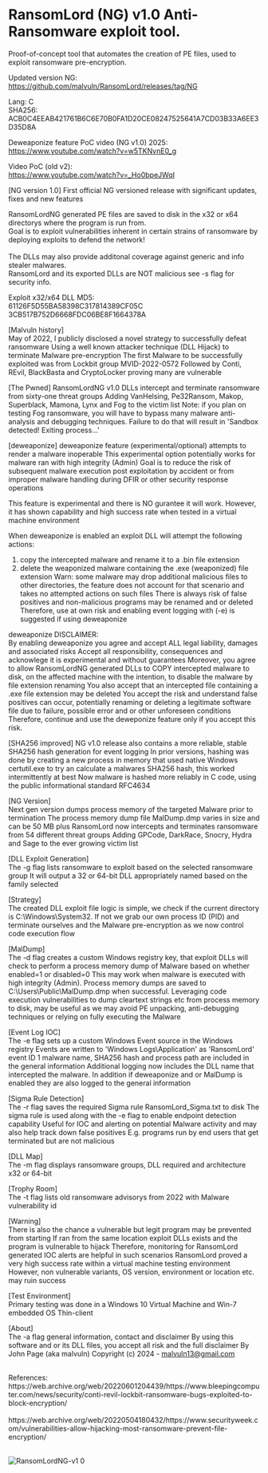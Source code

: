 # RansomLord (NG) v1.0 Anti-Ransomware exploit tool.
Proof-of-concept tool that automates the creation of PE files, used to exploit ransomware pre-encryption. <br>

Updated version NG: https://github.com/malvuln/RansomLord/releases/tag/NG

Lang: C <br>
SHA256: ACB0C4EEAB421761B6C6E70B0FA1D20CE08247525641A7CD03B33A6EE3D35D8A

Deweaponize feature PoC video (NG v1.0) 2025: <br>
https://www.youtube.com/watch?v=w5TKNvnE0_g

Video PoC (old v2): <br >
https://www.youtube.com/watch?v=_Ho0bpeJWqI

[NG version 1.0]
First official NG versioned release with significant updates, fixes and new features <br>

RansomLordNG generated PE files are saved to disk in the x32 or x64 directorys where the program is run from. <br>
Goal is to exploit vulnerabilities inherent in certain strains of ransomware by deploying exploits to defend the network!<br> <br>
The DLLs may also provide additonal coverage against generic and info stealer malwares.<br>
RansomLord and its exported DLLs are NOT malicious see -s flag for security info.<br>

Exploit x32/x64 DLL MD5: <br>
61126F5D55BA58398C317814389CF05C <br>
3CB517B752D6668FDC06BE8F1664378A <br>

[Malvuln history] <br>
  May of 2022, I publicly disclosed a novel strategy to successfully defeat ransomware
  Using a well known attacker technique (DLL Hijack) to terminate Malware pre-encryption
  The first Malware to be successfully exploited was from Lockbit group MVID-2022-0572
  Followed by Conti, REvil, BlackBasta and CryptoLocker proving many are vulnerable <br>

[The Pwned]
RansomLordNG v1.0 DLLs intercept and terminate ransomware from sixty-one threat groups 
Adding VanHelsing, Pe32Ransom, Makop, Superblack, Mamona, Lynx and Fog to the victim list 
Note: if you plan on testing Fog ransomware, you will have to bypass many malware anti-analysis 
and debugging techniques. Failure to do that will result in 'Sandbox detected! Exiting process...' <br>

[deweaponize]
deweaponize feature (experimental/optional) attempts to render a malware inoperable 
This experimental option potentially works for malware ran with high integrity (Admin) 
Goal is to reduce the risk of subsequent malware execution post exploitation by accident 
or from improper malware handling during DFIR or other security response operations 

This feature is experimental and there is NO gurantee it will work. However, it has shown 
capability and high success rate when tested in a virtual machine environment <br>

When deweaponize is enabled an exploit DLL will attempt the following actions: 
  1) copy the intercepted malware and rename it to a .bin file extension 
  2) delete the weaponized malware containing the .exe (weaponized) file extension 
Warn: some malware may drop additional malicious files to other directories, the feature 
does not account for that scenario and takes no attempted actions on such files 
There is always risk of false positives and non-malicious programs may be renamed and or deleted 
Therefore, use at own risk and enabling event logging with (-e) is suggested if using deweaponize 

deweaponize DISCLAIMER: <br>
By enabling deweaponize you agree and accept ALL legal liability, damages and associated risks 
Accept all responsibility, consequences and acknowlege it is experimental and without guarantees 
Moreover, you agree to allow RansomLordNG generated DLLs to COPY intercepted malware to disk, 
on the affected machine with the intention, to disable the malware by file extension renaming 
You also accept that an intercepted file containing a .exe file extension may be deleted 
You accept the risk and understand false positives can occur, potentially renaming or deleting 
a legitimate software file due to failure, possible error and or other unforeseen conditions 
Therefore, continue and use the deweponize feature only if you accept this risk. <br>

[SHA256 improved]
NG v1.0 release also contains a more reliable, stable SHA256 hash generation for event logging 
In prior versions, hashing was done by creating a new process in memory that used native Windows 
certutil.exe to try an calculate a malwares SHA256 hash, this worked intermittently at best 
Now malware is hashed more reliably in C code, using the public informational standard RFC4634 

[NG Version] <br>
  Next gen version dumps process memory of the targeted Malware prior to termination 
  The process memory dump file MalDump.dmp varies in size and can be 50 MB plus 
  RansomLord now intercepts and terminates ransomware from 54 different threat groups 
  Adding GPCode, DarkRace, Snocry, Hydra and Sage to the ever growing victim list 

[DLL Exploit Generation] <br>
  The -g flag lists ransomware to exploit based on the selected ransomware group
  It will output a 32 or 64-bit DLL appropriately named based on the family selected

[Strategy] <br>
  The created DLL exploit file logic is simple, we check if the current directory
  is C:\Windows\System32. If not we grab our own process ID (PID) and terminate
  ourselves and the Malware pre-encryption as we now control code execution flow

[MalDump] <br>
  The -d flag creates a custom Windows registry key, that exploit DLLs will check
  to perform a process memory dump of Malware based on whether enabled=1 or disabled=0
  This may work when malware is executed with high integrity (Admin).
  Process memory dumps are saved to C:\Users\Public\MalDump.dmp when successful.
  Leveraging code execution vulnerabilities to dump cleartext strings etc from process
  memory to disk, may be useful as we may avoid PE unpacking, anti-debugging techniques
  or relying on fully executing the Malware

[Event Log IOC] <br>
  The -e flag sets up a custom Windows Event source in the Windows registry
  Events are written to 'Windows Logs\Application' as 'RansomLord' event ID 1
  malware name, SHA256 hash and process path are included in the general information
  Additional logging now includes the DLL name that intercepted the malware. In addition
  if deweaponize and or MalDump is enabled they are also logged to the general information

[Sigma Rule Detection] <br>
  The -r flag saves the required Sigma rule RansomLord_Sigma.txt to disk
  The sigma rule is used along with the -e flag to enable endpoint detection capability
  Useful for IOC and alerting on potential Malware activity and may also help track down
  false positives E.g. programs run by end users that get terminated but are not malicious

[DLL Map] <br>
  The -m flag displays ransomware groups, DLL required and architecture x32 or 64-bit

[Trophy Room] <br>
  The -t flag lists old ransomware advisorys from 2022 with Malware vulnerability id

[Warning] <br>
  There is also the chance a vulnerable but legit program may be prevented from starting
  If ran from the same location exploit DLLs exists and the program is vulnerable to hijack
  Therefore, monitoring for RansomLord generated IOC alerts are helpful in such scenarios
  RansomLord proved a very high success rate within a virtual machine testing environment
  However, non vulnerable variants, OS version, environment or location etc. may ruin success

[Test Environment] <br>
  Primary testing was done in a Windows 10 Virtual Machine and Win-7 embedded OS Thin-client

[About] <br>
  The -a flag general information, contact and disclaimer
  By using this software and or its DLL files, you accept all risk and the full disclaimer
  By John Page (aka malvuln) Copyright (c) 2024 - malvuln13@gmail.com

<br>
References: <br>
https://web.archive.org/web/20220601204439/https://www.bleepingcomputer.com/news/security/conti-revil-lockbit-ransomware-bugs-exploited-to-block-encryption/ <br><br>
https://web.archive.org/web/20220504180432/https://www.securityweek.com/vulnerabilities-allow-hijacking-most-ransomware-prevent-file-encryption/ <br><br>

![RansomLordNG-v1 0](https://github.com/user-attachments/assets/af76c0ba-8a46-4929-aa90-19bf11ad5671)



 

